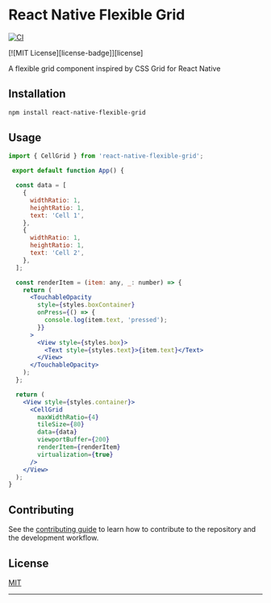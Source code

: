 # React Native Flexible Grid

[![CI](https://github.com/iNerdStack/react-native-flexible-grid/actions/workflows/ci.yml/badge.svg)](https://github.com/iNerdStack/react-native-flexible-grid/actions/workflows/ci.yml)



[![MIT License][license-badge]][license]

A flexible grid component inspired by CSS Grid for React Native

## Installation

```sh
npm install react-native-flexible-grid
```

## Usage

```jsx
import { CellGrid } from 'react-native-flexible-grid';

 export default function App() {

  const data = [
    {
      widthRatio: 1,
      heightRatio: 1,
      text: 'Cell 1',
    },
    {
      widthRatio: 1,
      heightRatio: 1,
      text: 'Cell 2',
    },
  ];

  const renderItem = (item: any, _: number) => {
    return (
      <TouchableOpacity
        style={styles.boxContainer}
        onPress={() => {
          console.log(item.text, 'pressed');
        }}
      >
        <View style={styles.box}>
          <Text style={styles.text}>{item.text}</Text>
        </View>
      </TouchableOpacity>
    );
  };

  return (
    <View style={styles.container}>
      <CellGrid
        maxWidthRatio={4}
        tileSize={80}
        data={data}
        viewportBuffer={200}
        renderItem={renderItem}
        virtualization={true}
      />
    </View>
  );
}


```

## Contributing

See the [contributing guide](CONTRIBUTING.md) to learn how to contribute to the repository and the development workflow.

## License

[MIT](CONTRIBUTING.md)

---
